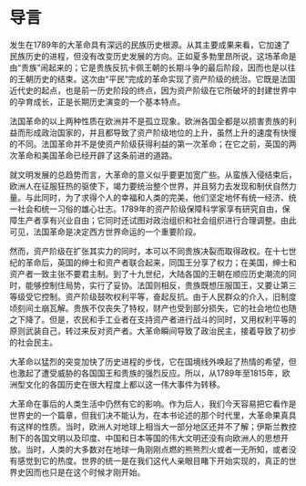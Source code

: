 # 导言

发生在1789年的大革命具有深远的民族历史根源。从其主要成果来看，它加速了民族历史的进程，但没有改变历史发展的方向。正如夏多勃里昂所说，这场革命是由“贵族”闹起来的；它是贵族反抗卡佩王朝的长期斗争的最后阶段，因而也是以往的王朝历史的结束。这次由“平民”完成的革命实现了资产阶级的统治。它既是法国近代史的起点，也是前一历史阶段的终点，因为资产阶级在它所破坏的封建世界中的孕育成长，正是长期历史演变的一个基本特点。

法国革命的以上两种性质在欧洲并不是孤立现象。欧洲各国全都是以损害贵族的利益而形成政治国家的，并且都导致了资产阶级地位的上升，虽然上升的速度有快慢的不同。法国革命并不是使资产阶级获得利益的第一次革命；在它之前，英国的两次革命和美国革命已经开辟了这条前进的道路。

就文明发展的总趋势而言，大革命的意义似乎要更加宽广些。从蛮族入侵结束后，欧洲人在征服狂热的驱使下，竭力要统治整个世界，并且努力去发现和制伏自然力量。与此同时，为了求得个人的幸福和人类的完美，他们坚定地怀有统一经济、统一社会和统一习俗的雄心壮志。1789年的资产阶级保障科学家享有研究自由，保障生产者享有兴业自由；它同时还试图对政治组织和社会组织进行合理调整。由此可见，法国革命是决定西方世界命运的一个重要阶段。

然而，资产阶级在扩张其实力的同时，本可以不同贵族决裂而取得政权。在十七世纪的革命后，英国的绅士和资产者联合起来，同国王分享了权力；在美国，绅士和资产者一致主张不要君主制。到了十九世纪，大陆各国的王朝在顺应历史潮流的同时，能够控制住局势，实行了妥协。法国则相反，贵族既想压服国王，又要让第三等级受它控制。资产阶级鼓吹权利平等，奋起反抗。由于人民群众的介入，旧制度顷刻间土崩瓦解。贵族不仅丧失了特权，财产也受到部分损失，它的社会地位也随之下降了。但是，农民和手工业者在支持资产者进行战斗的同时，又用权利平等的原则武装自己，转过来反对资产者。大革命瞬间导致了政治民主，接着导致了初步的社会民主。

大革命以猛烈的突变加快了历史进程的步伐，它在国境线外唤起了热情的希望，但也激起了遭受威胁的各国国王和贵族的强烈反应。所以，从1789年至1815年，欧洲型文化的各国历史在很大程度上都以这一伟大事件为转移。

大革命在事后的人类生活中仍然有它的影响。作为后人，我们今天容易把它看作是世界史的一个篇章，但我们决不能认为，在本书论述的那个时代里，大革命果真具有这样的性质。当时，欧洲人对地球上相当大一部分地区还并不了解；伊斯兰教控制下的各国文明以及印度、中国和日本等国的伟大文明还没有向欧洲人的思想开放。当时，人类的大多数对在地球一角刚刚点燃的熊熊烈火或者一无所知，或者没有感觉到它的热度。世界的统一是在我们这代人亲眼目睹下开始实现的，真正的世界史因而也只是在这个时候才刚开始。
